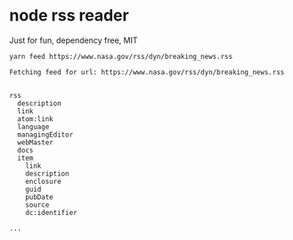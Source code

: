 # node rss reader
Just for fun, dependency free, MIT

```console
yarn feed https://www.nasa.gov/rss/dyn/breaking_news.rss

Fetching feed for url: https://www.nasa.gov/rss/dyn/breaking_news.rss


rss
  description
  link
  atom:link
  language
  managingEditor
  webMaster
  docs
  item
    link
    description
    enclosure
    guid
    pubDate
    source
    dc:identifier

...
```
